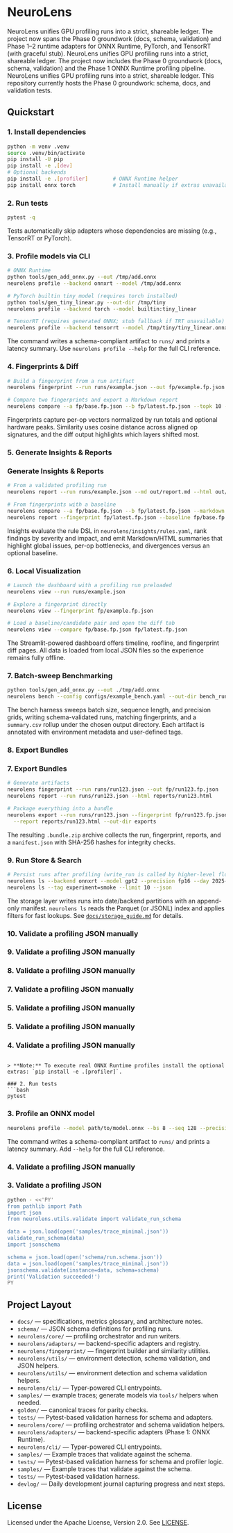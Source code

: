 # NeuroLens

NeuroLens unifies GPU profiling runs into a strict, shareable ledger. The project now spans the Phase 0 groundwork (docs, schema, validation) and Phase 1–2 runtime adapters for ONNX Runtime, PyTorch, and TensorRT (with graceful stub).
NeuroLens unifies GPU profiling runs into a strict, shareable ledger. The project now includes the Phase 0 groundwork (docs, schema, validation) and the Phase 1 ONNX Runtime profiling pipeline.
NeuroLens unifies GPU profiling runs into a strict, shareable ledger. This repository currently hosts the Phase 0 groundwork: schema, docs, and validation tests.

## Quickstart

### 1. Install dependencies
```bash
python -m venv .venv
source .venv/bin/activate
pip install -U pip
pip install -e .[dev]
# Optional backends
pip install -e .[profiler]        # ONNX Runtime helper
pip install onnx torch            # Install manually if extras unavailable
```

### 2. Run tests
```bash
pytest -q
```
Tests automatically skip adapters whose dependencies are missing (e.g., TensorRT or PyTorch).

### 3. Profile models via CLI
```bash
# ONNX Runtime
python tools/gen_add_onnx.py --out /tmp/add.onnx
neurolens profile --backend onnxrt --model /tmp/add.onnx

# PyTorch builtin tiny model (requires torch installed)
python tools/gen_tiny_linear.py --out-dir /tmp/tiny
neurolens profile --backend torch --model builtin:tiny_linear

# TensorRT (requires generated ONNX; stub fallback if TRT unavailable)
neurolens profile --backend tensorrt --model /tmp/tiny/tiny_linear.onnx --allow-stub-trt
```
The command writes a schema-compliant artifact to `runs/` and prints a latency summary. Use `neurolens profile --help` for the full CLI reference.

### 4. Fingerprints & Diff
```bash
# Build a fingerprint from a run artifact
neurolens fingerprint --run runs/example.json --out fp/example.fp.json

# Compare two fingerprints and export a Markdown report
neurolens compare --a fp/base.fp.json --b fp/latest.fp.json --topk 10 --markdown out/compare.md
```
Fingerprints capture per-op vectors normalized by run totals and optional hardware peaks. Similarity uses cosine distance across
aligned op signatures, and the diff output highlights which layers shifted most.

### 5. Generate Insights & Reports
### Generate Insights & Reports
```bash
# From a validated profiling run
neurolens report --run runs/example.json --md out/report.md --html out/report.html

# From fingerprints with a baseline
neurolens compare --a fp/base.fp.json --b fp/latest.fp.json --markdown out/diff.md
neurolens report --fingerprint fp/latest.fp.json --baseline fp/base.fp.json --html out/report.html
```
Insights evaluate the rule DSL in `neurolens/insights/rules.yaml`, rank findings by severity and impact, and emit Markdown/HTML summaries that highlight global issues, per-op bottlenecks, and divergences versus an optional baseline.

### 6. Local Visualization
```bash
# Launch the dashboard with a profiling run preloaded
neurolens view --run runs/example.json

# Explore a fingerprint directly
neurolens view --fingerprint fp/example.fp.json

# Load a baseline/candidate pair and open the diff tab
neurolens view --compare fp/base.fp.json fp/latest.fp.json
```
The Streamlit-powered dashboard offers timeline, roofline, and fingerprint diff pages. All data is loaded from local JSON files so the experience remains fully offline.

### 7. Batch-sweep Benchmarking
```bash
python tools/gen_add_onnx.py --out ./tmp/add.onnx
neurolens bench --config configs/example_bench.yaml --out-dir bench_runs
```
The bench harness sweeps batch size, sequence length, and precision grids, writing
schema-validated runs, matching fingerprints, and a `summary.csv` rollup under the
chosen output directory. Each artifact is annotated with environment metadata and
user-defined tags.

### 8. Export Bundles
### 7. Export Bundles
```bash
# Generate artifacts
neurolens fingerprint --run runs/run123.json --out fp/run123.fp.json
neurolens report --run runs/run123.json --html reports/run123.html

# Package everything into a bundle
neurolens export --run runs/run123.json --fingerprint fp/run123.fp.json \
  --report reports/run123.html --out-dir exports
```
The resulting `.bundle.zip` archive collects the run, fingerprint, reports, and a `manifest.json` with SHA-256 hashes for integrity checks.

### 9. Run Store & Search
```bash
# Persist runs after profiling (write_run is called by higher-level flows)
neurolens ls --backend onnxrt --model gpt2 --precision fp16 --day 2025-10-20
neurolens ls --tag experiment=smoke --limit 10 --json
```
The storage layer writes runs into date/backend partitions with an append-only
manifest. `neurolens ls` reads the Parquet (or JSONL) index and applies filters for
fast lookups. See [`docs/storage_guide.md`](docs/storage_guide.md) for details.

### 10. Validate a profiling JSON manually
### 9. Validate a profiling JSON manually
### 8. Validate a profiling JSON manually
### 7. Validate a profiling JSON manually
### 5. Validate a profiling JSON manually
### 5. Validate a profiling JSON manually
### 4. Validate a profiling JSON manually
```

> **Note:** To execute real ONNX Runtime profiles install the optional extras: `pip install -e .[profiler]`.

### 2. Run tests
```bash
pytest
```

### 3. Profile an ONNX model
```bash
neurolens profile --model path/to/model.onnx --bs 8 --seq 128 --precision fp16
```
The command writes a schema-compliant artifact to `runs/` and prints a latency summary. Add `--help` for the full CLI reference.

### 4. Validate a profiling JSON manually
### 3. Validate a profiling JSON
```bash
python - <<'PY'
from pathlib import Path
import json
from neurolens.utils.validate import validate_run_schema

data = json.load(open('samples/trace_minimal.json'))
validate_run_schema(data)
import jsonschema

schema = json.load(open('schema/run.schema.json'))
data = json.load(open('samples/trace_minimal.json'))
jsonschema.validate(instance=data, schema=schema)
print('Validation succeeded!')
PY
```

## Project Layout
- `docs/` — specifications, metrics glossary, and architecture notes.
- `schema/` — JSON schema definitions for profiling runs.
- `neurolens/core/` — profiling orchestrator and run writers.
- `neurolens/adapters/` — backend-specific adapters and registry.
- `neurolens/fingerprint/` — fingerprint builder and similarity utilities.
- `neurolens/utils/` — environment detection, schema validation, and JSON helpers.
- `neurolens/utils/` — environment detection and schema validation helpers.
- `neurolens/cli/` — Typer-powered CLI entrypoints.
- `samples/` — example traces; generate models via `tools/` helpers when needed.
- `golden/` — canonical traces for parity checks.
- `tests/` — Pytest-based validation harness for schema and adapters.
- `neurolens/core/` — profiling orchestrator and schema validation helpers.
- `neurolens/adapters/` — backend-specific adapters (Phase 1: ONNX Runtime).
- `neurolens/cli/` — Typer-powered CLI entrypoints.
- `samples/` — Example traces that validate against the schema.
- `tests/` — Pytest-based validation harness for schema and profiler logic.
- `samples/` — Example traces that validate against the schema.
- `tests/` — Pytest-based validation harness.
- `devlog/` — Daily development journal capturing progress and next steps.

## License
Licensed under the Apache License, Version 2.0. See [LICENSE](LICENSE).

